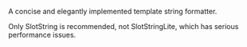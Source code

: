 A concise and elegantly implemented template string formatter.

Only SlotString is recommended, not SlotStringLite, which has serious performance issues.
